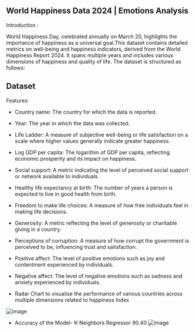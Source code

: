 ## World Happiness Data 2024 | Emotions Analysis

Introduction :

World Happiness Day, celebrated annually on March 20, highlights the importance of happiness as a universal goal.This dataset contains detailed metrics on well-being and happiness indicators, derived from the World Happiness Report 2024. It spans multiple years and includes various dimensions of happiness and quality of life. The dataset is structured as follows:


## Dataset

Features:

* Country name: The country for which the data is reported.
* Year: The year in which the data was collected.
* Life Ladder: A measure of subjective well-being or life satisfaction on a scale where higher values generally indicate greater happiness.
* Log GDP per capita: The logarithm of GDP per capita, reflecting economic prosperity and its impact on happiness.
* Social support: A metric indicating the level of perceived social support or network available to individuals.
* Healthy life expectancy at birth: The number of years a person is expected to live in good health from birth.
* Freedom to make life choices: A measure of how free individuals feel in making life decisions.
* Generosity: A metric reflecting the level of generosity or charitable giving in a country.
* Perceptions of corruption: A measure of how corrupt the government is perceived to be, influencing trust and satisfaction.
* Positive affect: The level of positive emotions such as joy and contentment experienced by individuals.
* Negative affect: The level of negative emotions such as sadness and anxiety experienced by individuals.

* Radar Chart to visualise the performance of various countries across multiple dimensions related to happiness Index

![image](https://github.com/user-attachments/assets/7628f882-b378-46b8-9df4-ff1f6dedfb1e)

* Accuracy of the Model- K-Neighbors Regressor	90.40
![image](https://github.com/user-attachments/assets/961c6c3d-3ab5-464d-b72b-8469a7a88071)

